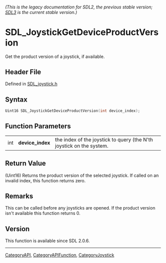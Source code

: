 ###### (This is the legacy documentation for SDL2, the previous stable version; [SDL3](https://wiki.libsdl.org/SDL3/) is the current stable version.)
# SDL_JoystickGetDeviceProductVersion

Get the product version of a joystick, if available.

## Header File

Defined in [SDL_joystick.h](https://github.com/libsdl-org/SDL/blob/SDL2/include/SDL_joystick.h)

## Syntax

```c
Uint16 SDL_JoystickGetDeviceProductVersion(int device_index);
```

## Function Parameters

|     |                  |                                                                      |
| --- | ---------------- | -------------------------------------------------------------------- |
| int | **device_index** | the index of the joystick to query (the N'th joystick on the system. |

## Return Value

(Uint16) Returns the product version of the selected joystick. If called on
an invalid index, this function returns zero.

## Remarks

This can be called before any joysticks are opened. If the product version
isn't available this function returns 0.

## Version

This function is available since SDL 2.0.6.

----
[CategoryAPI](CategoryAPI), [CategoryAPIFunction](CategoryAPIFunction), [CategoryJoystick](CategoryJoystick)

